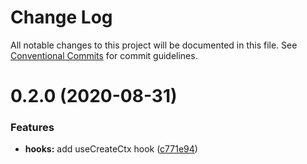 # Change Log

All notable changes to this project will be documented in this file.
See [Conventional Commits](https://conventionalcommits.org) for commit guidelines.

# 0.2.0 (2020-08-31)

### Features

- **hooks:** add useCreateCtx hook ([c771e94](https://github.com/sondh0127/retail-ui/commit/c771e94f5ff08394aa2e6295239a1936fd50215f))
